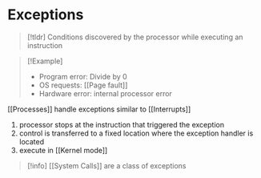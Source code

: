 # Exceptions
> [!tldr] Conditions discovered by the processor while executing an instruction

> [!Example] 
> * Program error: Divide by 0
> * OS requests: [[Page fault]]
> * Hardware error: internal processor error

[[Processes]] handle exceptions similar to [[Interrupts]]
1. processor stops at the instruction that triggered the exception
2. control is transferred to a fixed location where the exception handler is located
3. execute in [[Kernel mode]]


> [!info] [[System Calls]] are a class of exceptions
